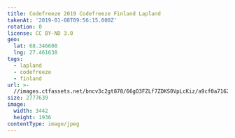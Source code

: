 ```yaml
---
title: Codefreeze 2019 Codefreeze Finland Lapland
takenAt: '2019-01-08T09:56:15.000Z'
rotation: 0
license: CC BY-ND 3.0
geo:
  lat: 68.346608
  lng: 27.461638
tags:
  - lapland
  - codefreeze
  - finland
url: >-
  //images.ctfassets.net/bncv3c2gt878/66gO3FZLf7ZDKS0VpLcKiz/a9cf0a7162970eeed8a2c97413a30f6d/codefreeze-2019-codefreeze-finland-lapland_31796863667_o
size: 2777639
image:
  width: 3442
  height: 1936
contentType: image/jpeg
---
```


